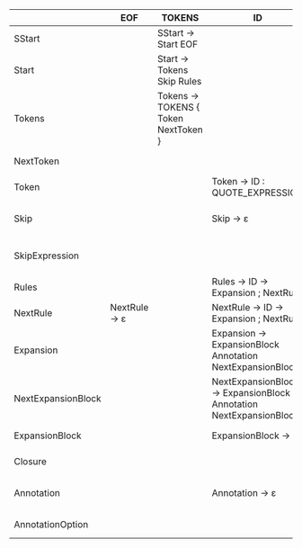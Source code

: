 |                    | EOF           | TOKENS                               | ID                                                                 | SKIP                                             | QUOTE_EXPRESSION                     | \,                                                  | \{                                                    | \}                  | \:  | \;                      | ->  | \<                                                                 | \>  | \(                                                                 | \)                      | \*           | \+           | LAST                     |
|--------------------|---------------|--------------------------------------|--------------------------------------------------------------------|--------------------------------------------------|--------------------------------------|-----------------------------------------------------|-------------------------------------------------------|---------------------|-----|-------------------------|-----|--------------------------------------------------------------------|-----|--------------------------------------------------------------------|-------------------------|--------------|--------------|--------------------------|
| SStart             |               | SStart -> Start EOF                  |                                                                    |                                                  |                                      |                                                     |                                                       |                     |     |                         |     |                                                                    |     |                                                                    |                         |              |              |                          |
| Start              |               | Start -> Tokens Skip Rules           |                                                                    |                                                  |                                      |                                                     |                                                       |                     |     |                         |     |                                                                    |     |                                                                    |                         |              |              |                          |
| Tokens             |               | Tokens -> TOKENS { Token NextToken } |                                                                    |                                                  |                                      |                                                     |                                                       |                     |     |                         |     |                                                                    |     |                                                                    |                         |              |              |                          |
| NextToken          |               |                                      |                                                                    |                                                  |                                      | NextToken -> , Token NextToken                      |                                                       | NextToken -> ε      |     |                         |     |                                                                    |     |                                                                    |                         |              |              |                          |
| Token              |               |                                      | Token -> ID : QUOTE_EXPRESSION                                     |                                                  |                                      |                                                     |                                                       |                     |     |                         |     |                                                                    |     |                                                                    |                         |              |              |                          |
| Skip               |               |                                      | Skip -> ε                                                          | Skip -> SKIP { QUOTE_EXPRESSION SkipExpression } |                                      |                                                     |                                                       |                     |     |                         |     |                                                                    |     |                                                                    |                         |              |              |                          |
| SkipExpression     |               |                                      |                                                                    |                                                  |                                      | SkipExpression -> , QUOTE_EXPRESSION SkipExpression |                                                       | SkipExpression -> ε |     |                         |     |                                                                    |     |                                                                    |                         |              |              |                          |
| Rules              |               |                                      | Rules -> ID -> Expansion ; NextRule                                |                                                  |                                      |                                                     |                                                       |                     |     |                         |     |                                                                    |     |                                                                    |                         |              |              |                          |
| NextRule           | NextRule -> ε |                                      | NextRule -> ID -> Expansion ; NextRule                             |                                                  |                                      |                                                     |                                                       |                     |     |                         |     |                                                                    |     |                                                                    |                         |              |              |                          |
| Expansion          |               |                                      | Expansion -> ExpansionBlock Annotation NextExpansionBlock          |                                                  |                                      |                                                     |                                                       |                     |     |                         |     | Expansion -> ExpansionBlock Annotation NextExpansionBlock          |     | Expansion -> ExpansionBlock Annotation NextExpansionBlock          |                         |              |              |                          |
| NextExpansionBlock |               |                                      | NextExpansionBlock -> ExpansionBlock Annotation NextExpansionBlock |                                                  |                                      |                                                     | NextExpansionBlock -> ε                               |                     |     | NextExpansionBlock -> ε |     | NextExpansionBlock -> ExpansionBlock Annotation NextExpansionBlock |     | NextExpansionBlock -> ExpansionBlock Annotation NextExpansionBlock | NextExpansionBlock -> ε |              |              |                          |
| ExpansionBlock     |               |                                      | ExpansionBlock -> ID                                               |                                                  |                                      |                                                     |                                                       |                     |     |                         |     | ExpansionBlock -> < ID >                                           |     | ExpansionBlock -> ( Expansion ) Closure                            |                         |              |              |                          |
| Closure            |               |                                      |                                                                    |                                                  |                                      |                                                     |                                                       |                     |     |                         |     |                                                                    |     |                                                                    |                         | Closure -> * | Closure -> + |                          |
| Annotation         |               |                                      | Annotation -> ε                                                    |                                                  |                                      |                                                     | Annotation -> { QUOTE_EXPRESSION : AnnotationOption } |                     |     | Annotation -> ε         |     | Annotation -> ε                                                    |     | Annotation -> ε                                                    | Annotation -> ε         |              |              |                          |
| AnnotationOption   |               |                                      |                                                                    |                                                  | AnnotationOption -> QUOTE_EXPRESSION |                                                     |                                                       |                     |     |                         |     |                                                                    |     |                                                                    |                         |              |              | AnnotationOption -> LAST |


